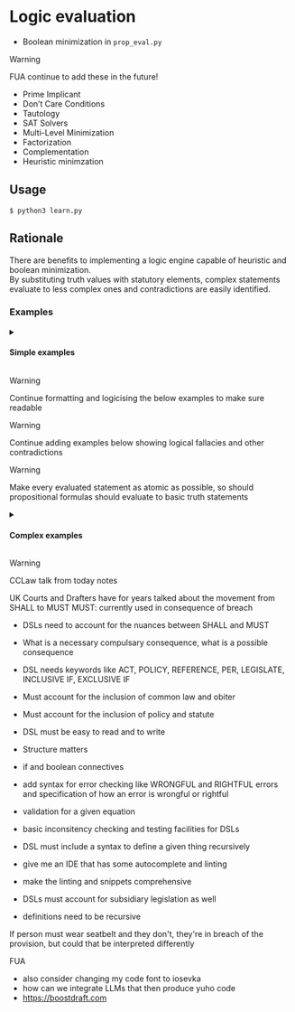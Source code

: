 # Logic evaluation 

* Boolean minimization in `prop_eval.py`

> [!WARNING]
> FUA continue to add these in the future!
>
> * Prime Implicant
> * Don’t Care Conditions
> * Tautology
> * SAT Solvers
> * Multi-Level Minimization
> * Factorization
> * Complementation
> * Heuristic minimzation

## Usage

```console
$ python3 learn.py
```

## Rationale

There are benefits to implementing a logic engine capable of heuristic and boolean minimization.  
By substituting truth values with statutory elements, complex statements evaluate to less complex ones and contradictions are easily identified.  

### Examples

<details>
<summary>
<h4>Simple examples</h4>
</summary>
<br>

```txt
"Driving while intoxicated" IS NOT NOT NOT NOT OFFENCE = "Driving while intoxicated" IS OFFENCE
```

```txt
"Carrying a concealed weapon" AND "Committing theft" IS OFFENCE = "Committing theft" IS OFFENCE AND "Carrying a concealed weapon" IS OFFENCE
```

```txt
"Entering the premises without permission" IF AND ONLY IF "Breaking a window" = "Breaking a window" -> "Entering the premises without permission"
```

```txt
NOT "Assaulting a police officer" IF AND ONLY IF "Acting in self-defense" = "Acting in self-defense" -> NOT "Assaulting a police officer"
```

```txt
"Selling prohibited substances" IS OFFENCE AND IS NOT OFFENCE = WRONGFUL_CLAIM: CONTRADICTION
```
</details>

> [!WARNING]
> Continue formatting and logicising the below examples to make sure readable

> [!WARNING]
> Continue adding examples below showing logical fallacies and other contradictions

> [!WARNING]
> Make every evaluated statement as atomic as possible, so should propositional formulas should evaluate to basic truth statements

<details>
<summary>
<h4>Complex examples</h4>
</summary>
<br>

```txt
("Driving while intoxicated" OR ("Committing vandalism" AND NOT "Paying damages")) IS OFFENCE IF AND ONLY IF (NOT "Providing false testimony" OR "Assisting in investigation") = ("Providing false testimony" -> ("Driving while intoxicated" OR ("Committing vandalism" AND NOT "Paying damages"))) AND (("Driving while intoxicated" OR ("Committing vandalism" AND NOT "Paying damages")) -> (NOT "Providing false testimony" OR "Assisting in investigation"))
```

```txt
((NOT "Trespassing" AND "Breaking a window") OR ("Carrying a concealed weapon" AND NOT "Fleeing from the scene")) IS OFFENCE AND (NOT "Committing theft" IF "Breaking a window") IS OFFENCE = 
((NOT "Trespassing" AND "Breaking a window") OR ("Carrying a concealed weapon" AND NOT "Fleeing from the scene")) IS OFFENCE AND ("Breaking a window" -> NOT "Committing theft") IS OFFENCE
```

```txt
("Fraud" OR (NOT "Embezzlement" AND ("Bribery" OR NOT "Tax evasion"))) AND ("Obstruction of justice" OR (NOT "Tax evasion" AND "Perjury")) IS OFFENCE IF AND ONLY IF (NOT "Obstruction of justice" OR "Cooperation with authorities") = ((("Fraud" OR (NOT "Embezzlement" AND ("Bribery" OR NOT "Tax evasion"))) AND ("Obstruction of justice" OR (NOT "Tax evasion" AND "Perjury"))) -> (NOT "Obstruction of justice" OR "Cooperation with authorities")) AND ((NOT "Obstruction of justice" OR "Cooperation with authorities") -> (("Fraud" OR (NOT "Embezzlement" AND ("Bribery" OR NOT "Tax evasion"))) AND ("Obstruction of justice" OR (NOT "Tax evasion" AND "Perjury"))))
```

```txt
(("Forgery" AND "Counterfeiting") OR NOT ("Breaking and entering" AND "Vandalism")) IF "Being an accomplice" IS OFFENCE AND ("Conspiracy" IF "Murder") IS OFFENCE = ("Being an accomplice" -> (("Forgery" AND "Counterfeiting") OR NOT ("Breaking and entering" AND "Vandalism"))) IS OFFENCE AND ("Murder" -> "Conspiracy") IS OFFENCE
```

```txt
NOT (("Money laundering" AND "Identity theft") OR ("Fraud" AND NOT "Forgery")) IS OFFENCE IF ("Assault" AND "Battery") IS NOT OFFENCE = ("Assault" AND "Battery") -> NOT (("Money laundering" AND "Identity theft") OR ("Fraud" AND NOT "Forgery")) IS OFFENCE
```
</details>

> [!WARNING]
> CCLaw talk from today notes
> 
> UK Courts and Drafters have for years talked about the movement from SHALL to MUST
>   MUST: currently used in consequence of breach
>   
> * DSLs need to account for the nuances between SHALL and MUST
> * What is a necessary compulsary consequence, what is a possible consequence
> * DSL needs keywords like ACT, POLICY, REFERENCE, PER, LEGISLATE, INCLUSIVE IF, EXCLUSIVE IF 
> * Must account for the inclusion of common law and obiter
> * Must account for the inclusion of policy and statute
> * DSL must be easy to read and to write
> * Structure matters
> * if and boolean connectives
> * add syntax for error checking like WRONGFUL and RIGHTFUL errors and specification of how an error is wrongful or rightful
> * validation for a given equation 
> 
> * basic inconsitency checking and testing facilities for DSLs
> * DSL must include a syntax to define a given thing recursively
> * give me an IDE that has some autocomplete and linting
> * make the linting and snippets comprehensive
> * DSLs must account for subsidiary legislation as well
> * definitions need to be recursive
> 
> If person must wear seatbelt and they don't, they're in breach of the provision, but could that be interpreted differently
> 
> FUA
>   * also consider changing my code font to iosevka
>   * how can we integrate LLMs that then produce yuho code
>   * https://boostdraft.com
